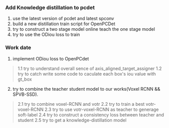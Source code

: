 ### Add Knowledge distillation to pcdet
1. use the latest version of pcdet and latest spconv
2. build a new distillation train script for OpenPCDet
3. try to construct a two stage model online teach the one stage model
4. try to use the ODiou loss to train

### Work date
1. implement ODiou loss to OpenPCdet
> 1.1 try to understand overall sence of axis_aligned_target_assigner
> 1.2 try to catch write some code to caculate each box's iou value with gt_box

2. try to combine the teacher student model to our works(Voxel RCNN && SPVB-SSD).
> 2.1 try to combine voxel-RCNN and votr
> 2.2 try to train a best votr-voxel-RCNN
> 2.3 try to use votr-voxel-RCNN as teacher to generage soft-label
> 2.4 try to construct a consistency loss between teacher and student
> 2.5 try to get a knowledge-distillation model

